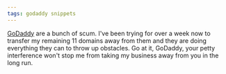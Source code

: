 ```yaml
---
tags: godaddy snippets
---
```


[GoDaddy](/wiki/GoDaddy) are a bunch of scum. I've been trying for over a week now to transfer my remaining 11 domains away from them and they are doing everything they can to throw up obstacles. Go at it, GoDaddy, your petty interference won't stop me from taking my business away from you in the long run.
